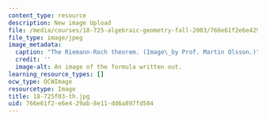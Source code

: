 ```yaml
---
content_type: resource
description: New image Upload
file: /media/courses/18-725-algebraic-geometry-fall-2003/766e61f2e6e429ab8e11dd6a897fd584_18-725f03-th.jpg
file_type: image/jpeg
image_metadata:
  caption: "The Riemann-Roch theorem. (Image\_by Prof. Martin Olsson.)"
  credit: ''
  image-alt: An image of the formula written out.
learning_resource_types: []
ocw_type: OCWImage
resourcetype: Image
title: 18-725f03-th.jpg
uid: 766e61f2-e6e4-29ab-8e11-dd6a897fd584
---
```


